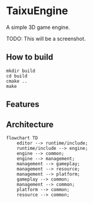 # TaixuEngine

A simple 3D game engine.

TODO: This will be a screenshot.

## How to build

```shell
mkdir build
cd build
cmake ..
make
```

## Features

## Architecture

```mermaid
flowchart TD
    editor --> runtime/include;
    runtime/include --> engine;
    engine --> common;
    engine --> management;
    management --> gameplay;
    management --> resource;
    management --> platform;
    gameplay --> common;
    management --> common;
    platform --> common;
    resource --> common;
```